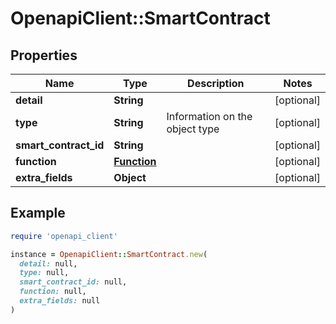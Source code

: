 # OpenapiClient::SmartContract

## Properties

| Name | Type | Description | Notes |
| ---- | ---- | ----------- | ----- |
| **detail** | **String** |  | [optional] |
| **type** | **String** | Information on the object type | [optional] |
| **smart_contract_id** | **String** |  | [optional] |
| **function** | [**Function**](Function.md) |  | [optional] |
| **extra_fields** | **Object** |  | [optional] |

## Example

```ruby
require 'openapi_client'

instance = OpenapiClient::SmartContract.new(
  detail: null,
  type: null,
  smart_contract_id: null,
  function: null,
  extra_fields: null
)
```

